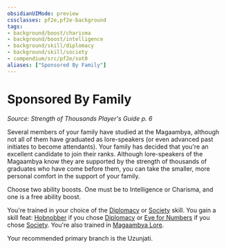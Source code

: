 ```yaml
---
obsidianUIMode: preview
cssclasses: pf2e,pf2e-background
tags:
- background/boost/charisma
- background/boost/intelligence
- background/skill/diplomacy
- background/skill/society
- compendium/src/pf2e/sot0
aliases: ["Sponsored By Family"]
---
```

# Sponsored By Family
*Source: Strength of Thousands Player's Guide p. 6*  

Several members of your family have studied at the Magaambya, although not all of them have graduated as lore-speakers (or even advanced past initiates to become attendants). Your family has decided that you're an excellent candidate to join their ranks. Although lore-speakers of the Magaambya know they are supported by the strength of thousands of graduates who have come before them, you can take the smaller, more personal comfort in the support of your family.

Choose two ability boosts. One must be to Intelligence or Charisma, and one is a free ability boost.

You're trained in your choice of the [Diplomacy](compendium/skills.md#Diplomacy) or [Society](compendium/skills.md#Society) skill. You gain a skill feat: [Hobnobber](compendium/feats/hobnobber.md) if you chose [Diplomacy](compendium/skills.md#Diplomacy) or [Eye for Numbers](compendium/feats/eye-for-numbers-apg.md) if you chose [Society](compendium/skills.md#Society). You're also trained in [Magaambya Lore](compendium/skills.md#Lore).

Your recommended primary branch is the Uzunjati.